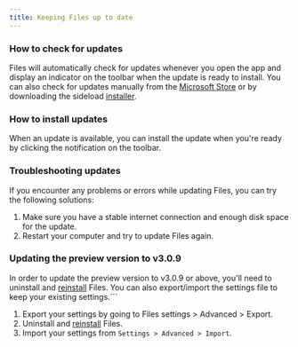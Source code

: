 ```yaml
---
title: Keeping Files up to date
---
```


### How to check for updates

Files will automatically check for updates whenever you open the app and display an indicator on the toolbar when the update is ready to install. You can also check for updates manually from the [Microsoft Store](ms-windows-store://pdp/?ProductId=9nghp3dx8hdx&cid=FilesWebsite) or by downloading the sideload [installer](/download/).

### How to install updates

When an update is available, you can install the update when you're ready by clicking the notification on the toolbar.

### Troubleshooting updates

If you encounter any problems or errors while updating Files, you can try the following solutions:
1. Make sure you have a stable internet connection and enough disk space for the update.
2. Restart your computer and try to update Files again.

### Updating the preview version to v3.0.9

In order to update the preview version to v3.0.9 or above, you'll need to uninstall and [reinstall](/download/) Files. You can also export/import the settings file to keep your existing settings.```
1. Export your settings by going to Files settings > Advanced > Export. 
2. Uninstall and [reinstall](/download/) Files.
3. Import your settings from `Settings > Advanced > Import`.
